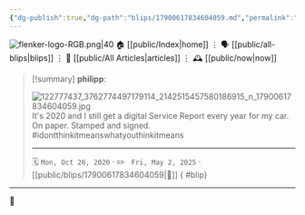 ```yaml
---
{"dg-publish":true,"dg-path":"blips/17900617834604059.md","permalink":"/blips/17900617834604059/","title":"philipp on instagram @ 2020-10-26"}
---
```



<div class="transclusion internal-embed is-loaded"><div class="markdown-embed">




![flenker-logo-RGB.png|40](/img/user/attachments/flenker-logo-RGB.png)
🏠 [[public/Index\|home]]  ⋮ 🗣️ [[public/all-blips\|blips]] ⋮  📝 [[public/All Articles\|articles]]  ⋮ 🕰️ [[public/now\|now]]


</div></div>


> [!summary] **philipp**:
>
> ![122777437_3762774497179114_2142515457580186915_n_17900617834604059.jpg](/img/user/attachments/122777437_3762774497179114_2142515457580186915_n_17900617834604059.jpg)
> It's 2020 and I still get a digital Service Report every year for my car. On paper. Stamped and signed. #idontthinkitmeanswhatyouthinkitmeans
> - - -
>
> 🗓️ <code>Mon, Oct 26, 2020</code>  · ✏️ <code> Fri, May 2, 2025</code>  · [[public/blips/17900617834604059\|🔗]]
{ #blip}


- - -

 👾

